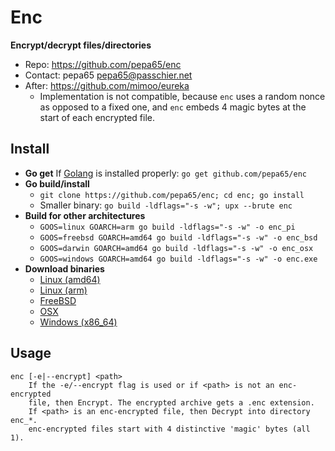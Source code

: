 # Enc
**Encrypt/decrypt files/directories**
* Repo: https://github.com/pepa65/enc
* Contact: pepa65 <pepa65@passchier.net>
* After: https://github.com/mimoo/eureka
  - Implementation is not compatible, because `enc` uses a random nonce as
opposed to a fixed one, and `enc` embeds 4 magic bytes at the start of each
encrypted file.

## Install
* **Go get** If [Golang](https://golang.org/) is installed properly:
`go get github.com/pepa65/enc`
* **Go build/install**
  - `git clone https://github.com/pepa65/enc; cd enc; go install`
  - Smaller binary: `go build -ldflags="-s -w"; upx --brute enc`
* **Build for other architectures**
  - `GOOS=linux GOARCH=arm go build -ldflags="-s -w" -o enc_pi`
  - `GOOS=freebsd GOARCH=amd64 go build -ldflags="-s -w" -o enc_bsd`
  - `GOOS=darwin GOARCH=amd64 go build -ldflags="-s -w" -o enc_osx`
  - `GOOS=windows GOARCH=amd64 go build -ldflags="-s -w" -o enc.exe`
* **Download binaries**
  - [Linux (amd64)](https://github.com/pepa65/enc/raw/master/enc)
  - [Linux (arm)](https://github.com/pepa65/enc/raw/master/enc_pi)
  - [FreeBSD](https://github.com/pepa65/enc/raw/master/enc_bsd)
  - [OSX](https://github.com/pepa65/enc/raw/master/enc_osx)
  - [Windows (x86_64)](https://github.com/pepa65/enc/raw/master/enc.exe)

## Usage
```
enc [-e|--encrypt] <path>
    If the -e/--encrypt flag is used or if <path> is not an enc-encrypted
    file, then Encrypt. The encrypted archive gets a .enc extension.
    If <path> is an enc-encrypted file, then Decrypt into directory enc_*.
    enc-encrypted files start with 4 distinctive 'magic' bytes (all 1).
```
